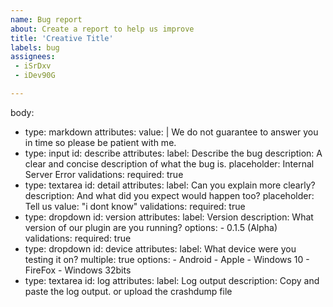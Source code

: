 ```yaml
---
name: Bug report
about: Create a report to help us improve
title: 'Creative Title'
labels: bug
assignees: 
 - iSrDxv
 - iDev90G

---
```

body:
  - type: markdown
    attributes:
    value: |
      We do not guarantee to answer you in time so please be patient with me.
  - type: input
    id: describe
    attributes:
      label: Describe the bug
      description: A clear and concise description of what the bug is.
      placeholder: Internal Server Error
    validations:
      required: true
  - type: textarea
    id: detail 
    attributes:
      label: Can you explain more clearly?
      description: And what did you expect would happen too?
      placeholder: Tell us
      value: "i dont know"
    validations:
      required: true
  - type: dropdown
    id: version
    attributes:
      label: Version
      description: What version of our plugin are you running?
      options:
        - 0.1.5 (Alpha)
    validations:
      required: true
  - type: dropdown
    id: device
    attributes:
      label: What device were you testing it on?
      multiple: true
      options:
        - Android
        - Apple
        - Windows 10
        - FireFox
        - Windows 32bits
  - type: textarea
    id: log
    attributes:
      label: Log output
      description: Copy and paste the log output. or upload the crashdump file